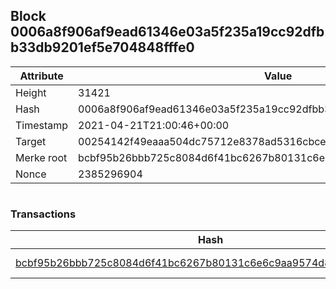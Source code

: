 ## Block 0006a8f906af9ead61346e03a5f235a19cc92dfbb33db9201ef5e704848fffe0

Attribute | Value
--- | ---
Height | 31421
Hash | 0006a8f906af9ead61346e03a5f235a19cc92dfbb33db9201ef5e704848fffe0
Timestamp | 2021-04-21T21:00:46+00:00
Target | 00254142f49eaaa504dc75712e8378ad5316cbcead634704b3734b6271167cc4
Merke root | bcbf95b26bbb725c8084d6f41bc6267b80131c6e6c9aa9574d85f5ef0bda8ac4
Nonce | 2385296904

```

```

### Transactions

Hash | Amount
--- | ---
[bcbf95b26bbb725c8084d6f41bc6267b80131c6e6c9aa9574d85f5ef0bda8ac4](bcbf95b26bbb725c8084d6f41bc6267b80131c6e6c9aa9574d85f5ef0bda8ac4.md) | 10.00000000 SKEPTI 
